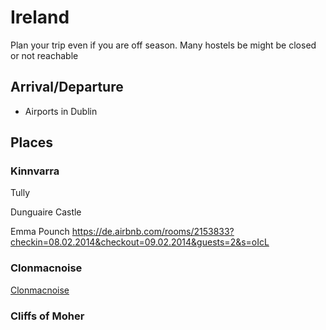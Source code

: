 # Ireland #

Plan your trip even if you are off season. Many hostels be might be closed or not reachable

## Arrival/Departure ##

- Airports in Dublin

## Places ##

### Kinnvarra ###

Tully

Dunguaire Castle

Emma Pounch https://de.airbnb.com/rooms/2153833?checkin=08.02.2014&checkout=09.02.2014&guests=2&s=oIcL

### Clonmacnoise ###

[Clonmacnoise](http://en.wikipedia.org/wiki/Clonmacnoise)

### Cliffs of Moher

